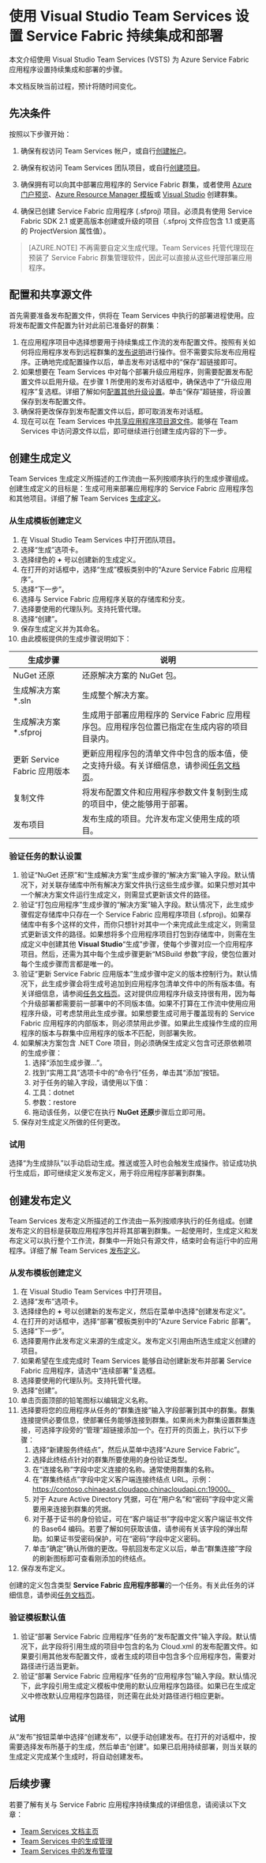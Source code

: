 <properties
    pageTitle="使用 Visual Studio Team Services 设置 Service Fabric 持续集成和部署 | Azure"
    description="大致了解如何使用 Visual Studio Team Services (VSTS) 为 Service Fabric 应用程序设置持续集成和部署。"
    services="service-fabric"
    documentationcenter="na"
    author="mthalman-msft"
    manager="timlt"
    editor="" />
<tags
    ms.assetid="3e8c2290-9e7a-456a-9b2c-db44d1b3988d"
    ms.service="multiple"
    ms.devlang="dotnet"
    ms.topic="article"
    ms.tgt_pltfrm="na"
    ms.workload="multiple"
    ms.date="12/06/2016"
    wacn.date="01/20/2017"
    ms.author="mthalman;mikhegn" />  


# 使用 Visual Studio Team Services 设置 Service Fabric 持续集成和部署
本文介绍使用 Visual Studio Team Services (VSTS) 为 Azure Service Fabric 应用程序设置持续集成和部署的步骤。

本文档反映当前过程，预计将随时间变化。

## 先决条件
按照以下步骤开始：

1. 确保有权访问 Team Services 帐户，或自行[创建帐户](https://www.visualstudio.com/docs/setup-admin/team-services/sign-up-for-visual-studio-team-services)。
2. 确保有权访问 Team Services 团队项目，或自行[创建项目](https://www.visualstudio.com/docs/setup-admin/create-team-project)。

3. 确保拥有可以向其中部署应用程序的 Service Fabric 群集，或者使用 [Azure 门户预览](/documentation/articles/service-fabric-cluster-creation-via-portal/)、[Azure Resource Manager 模板](/documentation/articles/service-fabric-cluster-creation-via-arm/)或 [Visual Studio](/documentation/articles/service-fabric-cluster-creation-via-visual-studio/) 创建群集。

4. 确保已创建 Service Fabric 应用程序 (.sfproj) 项目。必须具有使用 Service Fabric SDK 2.1 或更高版本创建或升级的项目（.sfproj 文件应包含 1.1 或更高的 ProjectVersion 属性值）。

>[AZURE.NOTE] 不再需要自定义生成代理。Team Services 托管代理现在预装了 Service Fabric 群集管理软件，因此可以直接从这些代理部署应用程序。

## 配置和共享源文件
首先需要准备发布配置文件，供将在 Team Services 中执行的部署进程使用。应将发布配置文件配置为针对此前已准备好的群集：

1.	在应用程序项目中选择想要用于持续集成工作流的发布配置文件。按照有关如何将应用程序发布到远程群集的[发布说明](/documentation/articles/service-fabric-publish-app-remote-cluster/)进行操作。但不需要实际发布应用程序。正确地完成配置操作以后，单击发布对话框中的“保存”超链接即可。
2.	如果想要在 Team Services 中对每个部署升级应用程序，则需要配置发布配置文件以启用升级。在步骤 1 所使用的发布对话框中，确保选中了“升级应用程序”复选框。详细了解如何[配置其他升级设置](/documentation/articles/service-fabric-visualstudio-configure-upgrade/)。单击“保存”超链接，将设置保存到发布配置文件。
3.	确保将更改保存到发布配置文件以后，即可取消发布对话框。
4.	现在可以在 Team Services 中[共享应用程序项目源文件](https://www.visualstudio.com/docs/setup-admin/team-services/connect-to-visual-studio-team-services#vs)。能够在 Team Services 中访问源文件以后，即可继续进行创建生成内容的下一步。

## 创建生成定义
Team Services 生成定义所描述的工作流由一系列按顺序执行的生成步骤组成。创建生成定义的目标是：生成可用来部署应用程序的 Service Fabric 应用程序包和其他项目。详细了解 Team Services [生成定义](https://www.visualstudio.com/docs/build/define/create)。

### 从生成模板创建定义

1.	在 Visual Studio Team Services 中打开团队项目。
2.	选择“生成”选项卡。
3.	选择绿色的 **+** 号以创建新的生成定义。
4.	在打开的对话框中，选择“生成”模板类别中的“Azure Service Fabric 应用程序”。
5.	选择“下一步”。
6.	选择与 Service Fabric 应用程序关联的存储库和分支。
7.	选择要使用的代理队列。支持托管代理。
8.	选择“创建”。
9. 保存生成定义并为其命名。
10. 由此模板提供的生成步骤说明如下：

| 生成步骤 | 说明 |
| --- | --- |
| NuGet 还原 |还原解决方案的 NuGet 包。 |
| 生成解决方案 *.sln |生成整个解决方案。 |
| 生成解决方案 *.sfproj |生成用于部署应用程序的 Service Fabric 应用程序包。应用程序包位置已指定在生成内容的项目目录内。 |
| 更新 Service Fabric 应用版本 |更新应用程序包的清单文件中包含的版本值，使之支持升级。有关详细信息，请参阅[任务文档页](https://go.microsoft.com/fwlink/?LinkId=820529)。 |
| 复制文件 |将发布配置文件和应用程序参数文件复制到生成的项目中，使之能够用于部署。 |
| 发布项目 |发布生成的项目。允许发布定义使用生成的项目。 |

### 验证任务的默认设置
1. 验证“NuGet 还原”和“生成解决方案”生成步骤的“解决方案”输入字段。默认情况下，对关联存储库中所有解决方案文件执行这些生成步骤。如果只想对其中一个解决方案文件运行生成定义，则需显式更新该文件的路径。
2. 验证“打包应用程序”生成步骤的“解决方案”输入字段。默认情况下，此生成步骤假定存储库中只存在一个 Service Fabric 应用程序项目 (.sfproj)。如果存储库中有多个这样的文件，而你只想针对其中一个来完成此生成定义，则需显式更新该文件的路径。如果想将多个应用程序项目打包到存储库中，则需在生成定义中创建其他 **Visual Studio**“生成”步骤，使每个步骤对应一个应用程序项目。然后，还需为其中每个生成步骤更新“MSBuild 参数”字段，使包位置对每个生成步骤而言都是唯一的。
3. 验证“更新 Service Fabric 应用版本”生成步骤中定义的版本控制行为。默认情况下，此生成步骤会将生成号追加到应用程序包清单文件中的所有版本值。有关详细信息，请参阅[任务文档页](https://go.microsoft.com/fwlink/?LinkId=820529)。这对提供应用程序升级支持很有用，因为每个升级部署都需要前一部署中的不同版本值。如果不打算在工作流中使用应用程序升级，可考虑禁用此生成步骤。如果想要生成可用于覆盖现有的 Service Fabric 应用程序的内部版本，则必须禁用此步骤。如果此生成操作生成的应用程序的版本与群集中应用程序的版本不匹配，则部署失败。
4. 如果解决方案包含 .NET Core 项目，则必须确保生成定义包含可还原依赖项的生成步骤：
   1. 选择“添加生成步骤...”。
   2. 找到“实用工具”选项卡中的“命令行”任务，单击其“添加”按钮。
   3. 对于任务的输入字段，请使用以下值：
   4. 工具：dotnet
   5. 参数：restore
   6. 拖动该任务，以便它在执行 **NuGet 还原**步骤后立即可用。
5. 保存对生成定义所做的任何更改。

### 试用
选择“为生成排队”以手动启动生成。推送或签入时也会触发生成操作。验证成功执行生成后，即可继续定义发布定义，用于将应用程序部署到群集。

## 创建发布定义
Team Services 发布定义所描述的工作流由一系列按顺序执行的任务组成。创建发布定义的目标是获取应用程序包并将其部署到群集。一起使用时，生成定义和发布定义可以执行整个工作流，群集中一开始只有源文件，结束时会有运行中的应用程序。详细了解 Team Services [发布定义](https://www.visualstudio.com/docs/release/author-release-definition/more-release-definition)。

### 从发布模板创建定义
1. 在 Visual Studio Team Services 中打开项目。
2. 选择“发布”选项卡。
3. 选择绿色的 **+** 号以创建新的发布定义，然后在菜单中选择“创建发布定义”。
4. 在打开的对话框中，选择“部署”模板类别中的“Azure Service Fabric 部署”。
5. 选择“下一步”。
6. 选择要用作此发布定义来源的生成定义。发布定义引用由所选生成定义创建的项目。
7. 如果希望在生成完成时 Team Services 能够自动创建新发布并部署 Service Fabric 应用程序，请选中“连续部署”复选框。
8. 选择要使用的代理队列。支持托管代理。
9. 选择“创建”。
10. 单击页面顶部的铅笔图标以编辑定义名称。
11. 选择要将您的应用程序从任务的“群集连接”输入字段部署到其中的群集。群集连接提供必要信息，使部署任务能够连接到群集。如果尚未为群集设置群集连接，可选择字段旁的“管理”超链接添加一个。在打开的页面上，执行以下步骤：
    1. 选择“新建服务终结点”，然后从菜单中选择“Azure Service Fabric”。
    2. 选择此终结点针对的群集所要使用的身份验证类型。
    3. 在“连接名称”字段中定义连接的名称。通常使用群集的名称。
    4. 在“群集终结点”字段中定义客户端连接终结点 URL。示例：https://contoso.chinaeast.cloudapp.chinacloudapi.cn:19000。
    5. 对于 Azure Active Directory 凭据，可在“用户名”和“密码”字段中定义需要用来连接到群集的凭据。
    6. 对于基于证书的身份验证，可在“客户端证书”字段中定义客户端证书文件的 Base64 编码。若要了解如何获取该值，请参阅有关该字段的弹出帮助。如果证书受密码保护，可在“密码”字段中定义密码。
    7. 单击“确定”确认所做的更改。导航回发布定义以后，单击“群集连接”字段的刷新图标即可查看刚添加的终结点。
12. 保存发布定义。

创建的定义包含类型 **Service Fabric 应用程序部署**的一个任务。有关此任务的详细信息，请参阅[任务文档页](https://go.microsoft.com/fwlink/?LinkId=820528)。

### 验证模板默认值
1. 验证“部署 Service Fabric 应用程序”任务的“发布配置文件”输入字段。默认情况下，此字段将引用生成的项目中包含的名为 Cloud.xml 的发布配置文件。如果要引用其他发布配置文件，或者生成的项目中包含多个应用程序包，需要对路径进行适当更新。
2. 验证“部署 Service Fabric 应用程序”任务的“应用程序包”输入字段。默认情况下，此字段引用生成定义模板中使用的默认应用程序包路径。如果已在生成定义中修改默认应用程序包路径，则还需在此处对路径进行相应更新。

### 试用
从“发布”按钮菜单中选择“创建发布”，以便手动创建发布。在打开的对话框中，按需要选择发布所基于的生成，然后单击“创建”。如果已启用持续部署，则当关联的生成定义完成某个生成时，将自动创建发布。

## 后续步骤
若要了解有关与 Service Fabric 应用程序持续集成的详细信息，请阅读以下文章：

 - [Team Services 文档主页](https://www.visualstudio.com/docs/overview)
 - [Team Services 中的生成管理](https://www.visualstudio.com/docs/build/overview)
 - [Team Services 中的发布管理](https://www.visualstudio.com/docs/release/overview)

<!---HONumber=Mooncake_0116_2017-->
<!--update: wording update-->